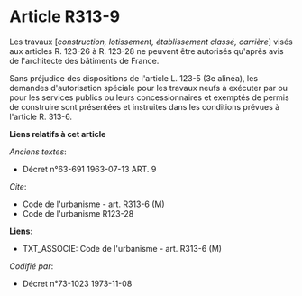 # Article R313-9

Les travaux [*construction, lotissement, établissement classé, carrière*] visés aux articles R. 123-26 à R. 123-28 ne peuvent
être autorisés qu'après avis de l'architecte des bâtiments de France.

Sans préjudice des dispositions de l'article L. 123-5 (3e alinéa), les demandes d'autorisation spéciale pour les travaux
neufs à exécuter par ou pour les services publics ou leurs concessionnaires et exemptés de permis de construire sont
présentées et instruites dans les conditions prévues à l'article R. 313-6.

**Liens relatifs à cet article**

_Anciens textes_:

  - Décret n°63-691 1963-07-13 ART. 9

_Cite_:

  - Code de l'urbanisme - art. R313-6 (M)
  - Code de l'urbanisme R123-28

**Liens**:

  - TXT_ASSOCIE: Code de l'urbanisme - art. R313-6 (M)

_Codifié par_:

  - Décret n°73-1023 1973-11-08
